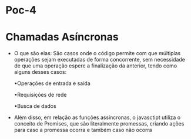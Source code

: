 #  Poc-4


# Chamadas Asíncronas
- O que são elas: São casos onde o código permite com que múltiplas operações sejam executadas de forma concorrente, sem necessidade de que uma operação espere a finalização da anterior, tendo como alguns desses casos:

  •Operações de entrada e saída

  •Requisições de rede

  •Busca de dados

- Além disso, em relação as funções assíncronas, o javasctipt utiliza o conceito de Promises, que são literalmente promessas, criando ações para caso a promessa ocorra e também caso não ocorra
